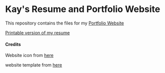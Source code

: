 # Kay's Resume and Portfolio Website

This repository contains the files for my [Portfolio Website](https://kaysdata.github.io/)

[Printable version of my resume](https://github.com/KaysData/KaysData.github.io/raw/master/Resume%2001_01_2021.pdf)

#### Credits

Website icon from [here](https://www.onlygfx.com/wp-content/uploads/2018/01/blue-watercolor-circle-4.png)

website template from [here](https://github.com/jglovier/resume-template)
